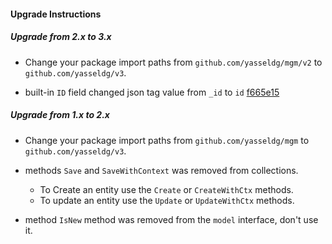 #### Upgrade Instructions

##### Upgrade from 2.x to 3.x
* Change your package import paths from `github.com/yasseldg/mgm/v2` 
to `github.com/yasseldg/v3`.

- built-in `ID` field changed json tag value from `_id` to `id` [f665e15](https://github.com/yasseldg/mgm/commit/f665e1592cdac43fb7fd00b1427a91590f14a9ff)  
 
##### Upgrade from 1.x to 2.x
* Change your package import paths from `github.com/yasseldg/mgm` 
to `github.com/yasseldg/v3`.

* methods `Save` and `SaveWithContext` was removed from collections.
    * To Create an entity use the `Create` or `CreateWithCtx` methods.
    * To update an entity use the `Update` or `UpdateWithCtx` methods.

* method `IsNew` method was removed from the `model` interface,
 don't use it.


  
